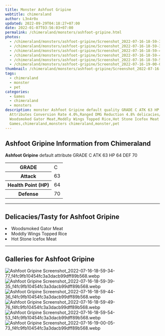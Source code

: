 ```yaml
---
title: Monster Ashfoot Gripine
webtitle: chimeraland
author: L3n4r0x
updated: 2022-09-29T04:18:27+07:00
date: 2022-01-07T03:56:03+07:00
permalink: /chimeraland/monsters/ashfoot-gripine.html
photos:
  - /chimeraland/monsters/ashfoot-gripine/Screenshot_2022-07-16-18-59-34-77_f4fc9fb10454fc3a3dacb99dff89b568.webp
  - /chimeraland/monsters/ashfoot-gripine/Screenshot_2022-07-16-18-59-39-35_f4fc9fb10454fc3a3dacb99dff89b568.webp
  - /chimeraland/monsters/ashfoot-gripine/Screenshot_2022-07-16-18-59-44-36_f4fc9fb10454fc3a3dacb99dff89b568.webp
  - /chimeraland/monsters/ashfoot-gripine/Screenshot_2022-07-16-18-59-49-76_f4fc9fb10454fc3a3dacb99dff89b568.webp
  - /chimeraland/monsters/ashfoot-gripine/Screenshot_2022-07-16-18-59-54-53_f4fc9fb10454fc3a3dacb99dff89b568.webp
  - /chimeraland/monsters/ashfoot-gripine/Screenshot_2022-07-16-19-00-05-73_f4fc9fb10454fc3a3dacb99dff89b568.webp
thumbnail: /chimeraland/monsters/ashfoot-gripine/Screenshot_2022-07-16-18-59-34-77_f4fc9fb10454fc3a3dacb99dff89b568.webp
tags:
  - chimeraland
  - monster
  - pet
categories:
  - Games
  - chimeraland
  - monsters
description: monster Ashfoot Gripine default quality GRADE C ATK 63 HP 64 DEF 70
  Attributes Conversion Rate 4.0%,Ranged DMG Reduction 4.8% delicacies/tasty
  Woodsmoked Gator Meat,Moddly Wings Topped Rice,Hot Stone Icefox Meat
  Games,chimeraland,monsters chimeraland,monster,pet
---
```


<section id="bootstrap-wrapper"><link rel="stylesheet" href="https://rawcdn.githack.com/dimaslanjaka/Web-Manajemen/0c3b5aa1813bd4abcd2c11bf3e37928b15c28664/css/bootstrap-5-3-0-alpha3-wrapper.css"/><h2 id="attribute">Ashfoot Gripine Information from Chimeraland</h2><p><b>Ashfoot Gripine</b> default attribute GRADE C ATK 63 HP 64 DEF 70<table><tr><th>GRADE</th><td>C</td></tr><tr><th>Attack</th><td>63</td></tr><tr><th>Health Point (HP)</th><td>64</td></tr><tr><th>Defense</th><td>70</td></tr></table></p><hr/><h2 id="delicacies">Delicacies/Tasty for Ashfoot Gripine</h2><div class="bg-dark text-light"><li class="d-flex justify-content-between bg-dark text-light">Woodsmoked Gator Meat </li><li class="d-flex justify-content-between bg-dark text-light">Moddly Wings Topped Rice </li><li class="d-flex justify-content-between bg-dark text-light">Hot Stone Icefox Meat </li></div><hr/><div id="gallery"><h2>Galleries for Ashfoot Gripine</h2><div class="row"><div class="col-lg-6 col-12"><img src="/chimeraland/monsters/ashfoot-gripine/Screenshot_2022-07-16-18-59-34-77_f4fc9fb10454fc3a3dacb99dff89b568.webp" alt="Ashfoot Gripine Screenshot_2022-07-16-18-59-34-77_f4fc9fb10454fc3a3dacb99dff89b568.webp"/></div><div class="col-lg-6 col-12"><img src="/chimeraland/monsters/ashfoot-gripine/Screenshot_2022-07-16-18-59-39-35_f4fc9fb10454fc3a3dacb99dff89b568.webp" alt="Ashfoot Gripine Screenshot_2022-07-16-18-59-39-35_f4fc9fb10454fc3a3dacb99dff89b568.webp"/></div><div class="col-lg-6 col-12"><img src="/chimeraland/monsters/ashfoot-gripine/Screenshot_2022-07-16-18-59-44-36_f4fc9fb10454fc3a3dacb99dff89b568.webp" alt="Ashfoot Gripine Screenshot_2022-07-16-18-59-44-36_f4fc9fb10454fc3a3dacb99dff89b568.webp"/></div><div class="col-lg-6 col-12"><img src="/chimeraland/monsters/ashfoot-gripine/Screenshot_2022-07-16-18-59-49-76_f4fc9fb10454fc3a3dacb99dff89b568.webp" alt="Ashfoot Gripine Screenshot_2022-07-16-18-59-49-76_f4fc9fb10454fc3a3dacb99dff89b568.webp"/></div><div class="col-lg-6 col-12"><img src="/chimeraland/monsters/ashfoot-gripine/Screenshot_2022-07-16-18-59-54-53_f4fc9fb10454fc3a3dacb99dff89b568.webp" alt="Ashfoot Gripine Screenshot_2022-07-16-18-59-54-53_f4fc9fb10454fc3a3dacb99dff89b568.webp"/></div><div class="col-lg-6 col-12"><img src="/chimeraland/monsters/ashfoot-gripine/Screenshot_2022-07-16-19-00-05-73_f4fc9fb10454fc3a3dacb99dff89b568.webp" alt="Ashfoot Gripine Screenshot_2022-07-16-19-00-05-73_f4fc9fb10454fc3a3dacb99dff89b568.webp"/></div></div></div></section>